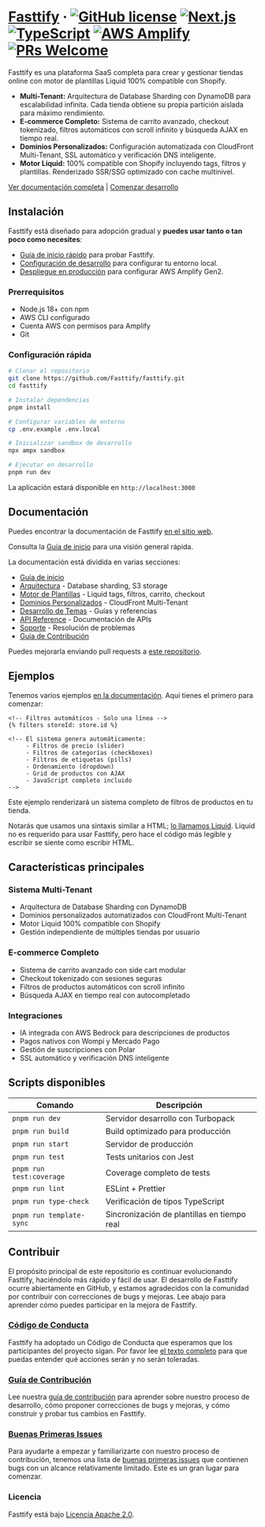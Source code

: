 # [Fasttify](https://fasttify.com) &middot; [![GitHub license](https://img.shields.io/badge/license-Apache%202.0-blue.svg)](https://github.com/Fasttify/fasttify/blob/main/LICENSE) [![Next.js](https://img.shields.io/badge/Next.js-15.5.2-black?logo=next.js&logoColor=white)](https://nextjs.org/) [![TypeScript](https://img.shields.io/badge/TypeScript-5.8.3-blue?logo=typescript&logoColor=white)](https://www.typescriptlang.org/) [![AWS Amplify](https://img.shields.io/badge/AWS%20Amplify-Gen2-orange?logo=aws&logoColor=white)](https://aws.amazon.com/amplify/) [![PRs Welcome](https://img.shields.io/badge/PRs-welcome-brightgreen.svg)](https://github.com/Fasttify/fasttify/blob/main/CONTRIBUTING.md)

Fasttify es una plataforma SaaS completa para crear y gestionar tiendas online con motor de plantillas Liquid 100% compatible con Shopify.

- **Multi-Tenant:** Arquitectura de Database Sharding con DynamoDB para escalabilidad infinita. Cada tienda obtiene su propia partición aislada para máximo rendimiento.
- **E-commerce Completo:** Sistema de carrito avanzado, checkout tokenizado, filtros automáticos con scroll infinito y búsqueda AJAX en tiempo real.
- **Dominios Personalizados:** Configuración automatizada con CloudFront Multi-Tenant, SSL automático y verificación DNS inteligente.
- **Motor Liquid:** 100% compatible con Shopify incluyendo tags, filtros y plantillas. Renderizado SSR/SSG optimizado con cache multinivel.

[Ver documentación completa](./docs/) | [Comenzar desarrollo](./docs/engine/theme-development-guide.mdx)

## Instalación

Fasttify está diseñado para adopción gradual y **puedes usar tanto o tan poco como necesites**:

- [Guía de inicio rápido](./docs/engine/theme-development-guide.mdx) para probar Fasttify.
- [Configuración de desarrollo](./docs/architecture/development-setup.mdx) para configurar tu entorno local.
- [Despliegue en producción](./docs/architecture/production-deployment.mdx) para configurar AWS Amplify Gen2.

### Prerrequisitos

- Node.js 18+ con npm
- AWS CLI configurado
- Cuenta AWS con permisos para Amplify
- Git

### Configuración rápida

```bash
# Clonar el repositorio
git clone https://github.com/Fasttify/fasttify.git
cd fasttify

# Instalar dependencias
pnpm install

# Configurar variables de entorno
cp .env.example .env.local

# Inicializar sandbox de desarrollo
npx ampx sandbox

# Ejecutar en desarrollo
pnpm run dev
```

La aplicación estará disponible en `http://localhost:3000`

## Documentación

Puedes encontrar la documentación de Fasttify [en el sitio web](./docs/).

Consulta la [Guía de inicio](./docs/engine/theme-development-guide.mdx) para una visión general rápida.

La documentación está dividida en varias secciones:

- [Guía de inicio](./docs/engine/theme-development-guide.mdx)
- [Arquitectura](./docs/architecture/) - Database sharding, S3 storage
- [Motor de Plantillas](./docs/engine/) - Liquid tags, filtros, carrito, checkout
- [Dominios Personalizados](./docs/domains/) - CloudFront Multi-Tenant
- [Desarrollo de Temas](./docs/templates/) - Guías y referencias
- [API Reference](./docs/api/) - Documentación de APIs
- [Soporte](./docs/troubleshooting/) - Resolución de problemas
- [Guía de Contribución](./CONTRIBUTING.md)

Puedes mejorarla enviando pull requests a [este repositorio](https://github.com/Fasttify/fasttify).

## Ejemplos

Tenemos varios ejemplos [en la documentación](./docs/). Aquí tienes el primero para comenzar:

```liquid
<!-- Filtros automáticos - Solo una línea -->
{% filters storeId: store.id %}

<!-- El sistema genera automáticamente:
     - Filtros de precio (slider)
     - Filtros de categorías (checkboxes)
     - Filtros de etiquetas (pills)
     - Ordenamiento (dropdown)
     - Grid de productos con AJAX
     - JavaScript completo incluido
-->
```

Este ejemplo renderizará un sistema completo de filtros de productos en tu tienda.

Notarás que usamos una sintaxis similar a HTML; [lo llamamos Liquid](https://shopify.github.io/liquid/). Liquid no es requerido para usar Fasttify, pero hace el código más legible y escribir se siente como escribir HTML.

## Características principales

### Sistema Multi-Tenant

- Arquitectura de Database Sharding con DynamoDB
- Dominios personalizados automatizados con CloudFront Multi-Tenant
- Motor Liquid 100% compatible con Shopify
- Gestión independiente de múltiples tiendas por usuario

### E-commerce Completo

- Sistema de carrito avanzado con side cart modular
- Checkout tokenizado con sesiones seguras
- Filtros de productos automáticos con scroll infinito
- Búsqueda AJAX en tiempo real con autocompletado

### Integraciones

- IA integrada con AWS Bedrock para descripciones de productos
- Pagos nativos con Wompi y Mercado Pago
- Gestión de suscripciones con Polar
- SSL automático y verificación DNS inteligente

## Scripts disponibles

| Comando                  | Descripción                                 |
| ------------------------ | ------------------------------------------- |
| `pnpm run dev`           | Servidor desarrollo con Turbopack           |
| `pnpm run build`         | Build optimizado para producción            |
| `pnpm run start`         | Servidor de producción                      |
| `pnpm run test`          | Tests unitarios con Jest                    |
| `pnpm run test:coverage` | Coverage completo de tests                  |
| `pnpm run lint`          | ESLint + Prettier                           |
| `pnpm run type-check`    | Verificación de tipos TypeScript            |
| `pnpm run template-sync` | Sincronización de plantillas en tiempo real |

## Contribuir

El propósito principal de este repositorio es continuar evolucionando Fasttify, haciéndolo más rápido y fácil de usar. El desarrollo de Fasttify ocurre abiertamente en GitHub, y estamos agradecidos con la comunidad por contribuir con correcciones de bugs y mejoras. Lee abajo para aprender cómo puedes participar en la mejora de Fasttify.

### [Código de Conducta](CODE_OF_CONDUCT.md)

Fasttify ha adoptado un Código de Conducta que esperamos que los participantes del proyecto sigan. Por favor lee [el texto completo](CODE_OF_CONDUCT.md) para que puedas entender qué acciones serán y no serán toleradas.

### [Guía de Contribución](CONTRIBUTING.md)

Lee nuestra [guía de contribución](CONTRIBUTING.md) para aprender sobre nuestro proceso de desarrollo, cómo proponer correcciones de bugs y mejoras, y cómo construir y probar tus cambios en Fasttify.

### [Buenas Primeras Issues](https://github.com/Fasttify/fasttify/labels/good%20first%20issue)

Para ayudarte a empezar y familiarizarte con nuestro proceso de contribución, tenemos una lista de [buenas primeras issues](https://github.com/Fasttify/fasttify/labels/good%20first%20issue) que contienen bugs con un alcance relativamente limitado. Este es un gran lugar para comenzar.

### Licencia

Fasttify está bajo [Licencia Apache 2.0](./LICENSE).
